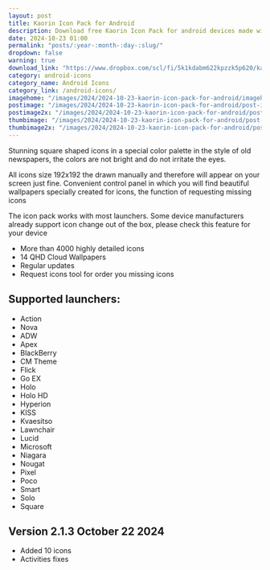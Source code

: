```yaml
---
layout: post
title: Kaorin Icon Pack for Android
description: Download free Kaorin Icon Pack for android devices made with special color palette and themed wallpapers
date: 2024-10-23 01:00
permalink: "posts/:year-:month-:day-:slug/"
dropdown: false
warning: true
download_link: "https://www.dropbox.com/scl/fi/5k1kdabm622kpzzk5p620/kaorin.apk?rlkey=wwpkuqqsphrrtgb3r3kdo6404&st=aaq0lmsy&dl=1"
category: android-icons
category_name: Android Icons
category_link: /android-icons/
imagehome: "/images/2024/2024-10-23-kaorin-icon-pack-for-android/imagehome.jpg"
postimage: "/images/2024/2024-10-23-kaorin-icon-pack-for-android/post-image.jpg"
postimage2x: "/images/2024/2024-10-23-kaorin-icon-pack-for-android/post-image2x.jpg"
thumbimage: "/images/2024/2024-10-23-kaorin-icon-pack-for-android/post-thumb.jpg"
thumbimage2x: "/images/2024/2024-10-23-kaorin-icon-pack-for-android/post-thumb2x.jpg"
---
```


<p>Stunning square shaped icons in a special color palette in the style of old newspapers, the colors are not bright and do not irritate the eyes.</p>

<p>All icons size 192x192 the drawn manually and therefore will appear on your screen just fine. Convenient control panel in which you will find beautiful wallpapers specially created for icons, the function of requesting missing icons</p>

<p>The icon pack works with most launchers. Some device manufacturers already support icon change out of the box, please check this feature for your device</p>

<ul>
  <li>More than 4000 highly detailed icons</li>
  <li>14 QHD Cloud Wallpapers</li>
  <li>Regular updates</li>
  <li>Request icons tool for order you missing icons</li>
</ul>

## Supported launchers:

<ul>
  <li>Action</li>
  <li>Nova</li>
  <li>ADW</li>
  <li>Apex</li>
  <li>BlackBerry</li>
  <li>CM Theme</li>
  <li>Flick</li>
  <li>Go EX</li>
  <li>Holo</li>
  <li>Holo HD</li>
  <li>Hyperion</li>
  <li>KISS</li>
  <li>Kvaesitso</li>
  <li>Lawnchair</li>
  <li>Lucid</li>
  <li>Microsoft</li>
  <li>Niagara</li>
  <li>Nougat</li>
  <li>Pixel</li>
  <li>Poco</li>
  <li>Smart</li>
  <li>Solo</li>
  <li>Square</li>
</ul>

## Version 2.1.3 October 22 2024

<ul>
  <li>Added 10 icons</li>
  <li>Activities fixes</li>
</ul>